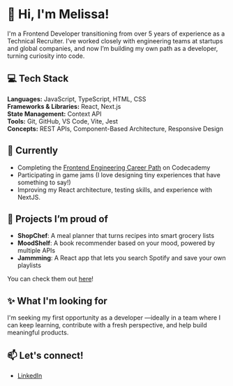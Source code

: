 # 👋 Hi, I'm Melissa!

I'm a Frontend Developer transitioning from over 5 years of experience as a Technical Recruiter. I’ve worked closely with engineering teams at startups and global companies, and now I’m building my own path as a developer, turning curiosity into code.

## 💻 Tech Stack

**Languages:** JavaScript, TypeScript, HTML, CSS  
**Frameworks & Libraries:** React, Next.js  
**State Management:** Context API  
**Tools:** Git, GitHub, VS Code, Vite, Jest  
**Concepts:** REST APIs, Component-Based Architecture, Responsive Design  

## 🧠 Currently

- Completing the [Frontend Engineering Career Path](https://www.codecademy.com/career-journey/front-end-engineer) on Codecademy
- Participating in game jams (I love designing tiny experiences that have something to say!)
- Improving my React architecture, testing skills, and experience with NextJS.

## 🌱 Projects I’m proud of

- **ShopChef**: A meal planner that turns recipes into smart grocery lists  
- **MoodShelf**: A book recommender based on your mood, powered by multiple APIs  
- **Jammming**: A React app that lets you search Spotify and save your own playlists

You can check them out [here](https://github.com/magentawitch?tab=repositories)!

## ✨ What I'm looking for

I'm seeking my first opportunity as a developer —ideally in a team where I can keep learning, contribute with a fresh perspective, and help build meaningful products.

## 📫 Let's connect!

- [LinkedIn](https://linkedin.com/in/melissa-kuris)

